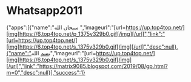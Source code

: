 # Whatsapp2011
{"apps":[{"name":"سبحان الله ","imageurl":"[url=https://up.top4top.net/][img]https://6.top4top.net/p_1375v329b0.gif[/img][/url]","link":"[url=https://up.top4top.net/][img]https://6.top4top.net/s_1375v329b0.gif[/img][/url]","desc":null},{"name":"بسم الله","imageurl":"[url=https://up.top4top.net/][img]https://6.top4top.net/s_1375v329b0.gif[/img][/url]","link":"https://matrix9085.blogspot.com/2019/08/gp.html?m=0","desc":null}],"success":1}
